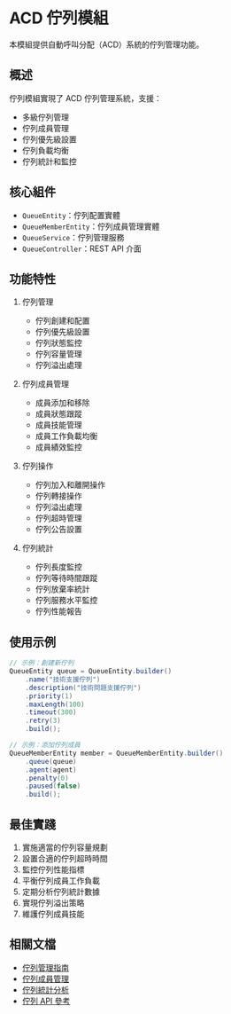 # ACD 佇列模組

本模組提供自動呼叫分配（ACD）系統的佇列管理功能。

## 概述

佇列模組實現了 ACD 佇列管理系統，支援：

- 多級佇列管理
- 佇列成員管理
- 佇列優先級設置
- 佇列負載均衡
- 佇列統計和監控

## 核心組件

- `QueueEntity`：佇列配置實體
- `QueueMemberEntity`：佇列成員管理實體
- `QueueService`：佇列管理服務
- `QueueController`：REST API 介面

## 功能特性

1. 佇列管理
   - 佇列創建和配置
   - 佇列優先級設置
   - 佇列狀態監控
   - 佇列容量管理
   - 佇列溢出處理

2. 佇列成員管理
   - 成員添加和移除
   - 成員狀態跟蹤
   - 成員技能管理
   - 成員工作負載均衡
   - 成員績效監控

3. 佇列操作
   - 佇列加入和離開操作
   - 佇列轉接操作
   - 佇列溢出處理
   - 佇列超時管理
   - 佇列公告設置

4. 佇列統計
   - 佇列長度監控
   - 佇列等待時間跟蹤
   - 佇列放棄率統計
   - 佇列服務水平監控
   - 佇列性能報告

## 使用示例

```java
// 示例：創建新佇列
QueueEntity queue = QueueEntity.builder()
    .name("技術支援佇列")
    .description("技術問題支援佇列")
    .priority(1)
    .maxLength(100)
    .timeout(300)
    .retry(3)
    .build();

// 示例：添加佇列成員
QueueMemberEntity member = QueueMemberEntity.builder()
    .queue(queue)
    .agent(agent)
    .penalty(0)
    .paused(false)
    .build();
```

## 最佳實踐

1. 實施適當的佇列容量規劃
2. 設置合適的佇列超時時間
3. 監控佇列性能指標
4. 平衡佇列成員工作負載
5. 定期分析佇列統計數據
6. 實現佇列溢出策略
7. 維護佇列成員技能

## 相關文檔

- [佇列管理指南](../queue-management.md)
- [佇列成員管理](../queue-member.md)
- [佇列統計分析](../queue-statistics.md)
- [佇列 API 參考](../api/queue-api.md) 